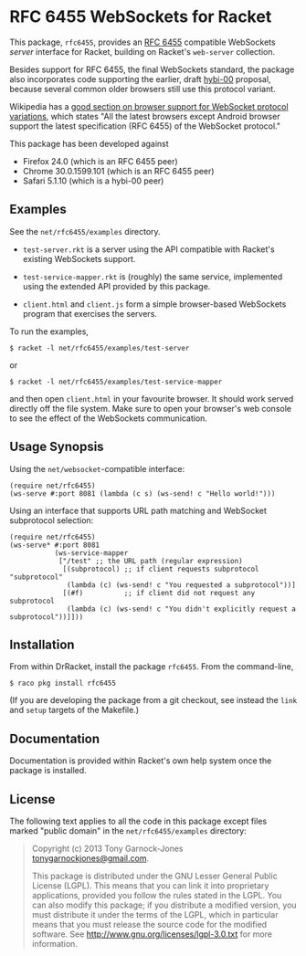 # RFC 6455 WebSockets for Racket

This package, `rfc6455`, provides an
[RFC 6455](http://tools.ietf.org/html/rfc6455) compatible WebSockets
*server* interface for Racket, building on Racket's `web-server`
collection.

Besides support for RFC 6455, the final WebSockets standard, the
package also incorporates code supporting the earlier, draft
[hybi-00](http://tools.ietf.org/html/draft-ietf-hybi-thewebsocketprotocol-00)
proposal, because several common older browsers still use this
protocol variant.

Wikipedia has a
[good section on browser support for WebSocket protocol variations](http://en.wikipedia.org/wiki/WebSocket#Browser_support),
which states "All the latest browsers except Android browser support
the latest specification (RFC 6455) of the WebSocket protocol."

This package has been developed against

 - Firefox 24.0 (which is an RFC 6455 peer)
 - Chrome 30.0.1599.101 (which is an RFC 6455 peer)
 - Safari 5.1.10 (which is a hybi-00 peer)

## Examples

See the `net/rfc6455/examples` directory.

 - `test-server.rkt` is a server using the API compatible with
   Racket's existing WebSockets support.

 - `test-service-mapper.rkt` is (roughly) the same service,
   implemented using the extended API provided by this package.

 - `client.html` and `client.js` form a simple browser-based
   WebSockets program that exercises the servers.

To run the examples,

    $ racket -l net/rfc6455/examples/test-server

or

    $ racket -l net/rfc6455/examples/test-service-mapper

and then open `client.html` in your favourite browser. It should work
served directly off the file system. Make sure to open your browser's
web console to see the effect of the WebSockets communication.

## Usage Synopsis

Using the `net/websocket`-compatible interface:

```racket
(require net/rfc6455)
(ws-serve #:port 8081 (lambda (c s) (ws-send! c "Hello world!")))
```

Using an interface that supports URL path matching and WebSocket
subprotocol selection:

```racket
(require net/rfc6455)
(ws-serve* #:port 8081
           (ws-service-mapper
		    ["/test" ;; the URL path (regular expression)
			 [(subprotocol) ;; if client requests subprotocol "subprotocol"
			  (lambda (c) (ws-send! c "You requested a subprotocol"))]
		     [(#f)          ;; if client did not request any subprotocol
			  (lambda (c) (ws-send! c "You didn't explicitly request a subprotocol"))]]))
```

## Installation

From within DrRacket, install the package `rfc6455`. From the
command-line,

    $ raco pkg install rfc6455

(If you are developing the package from a git checkout, see instead
the `link` and `setup` targets of the Makefile.)

## Documentation

Documentation is provided within Racket's own help system once the
package is installed.

## License

The following text applies to all the code in this package except
files marked "public domain" in the `net/rfc6455/examples` directory:

> Copyright (c) 2013 Tony Garnock-Jones <tonygarnockjones@gmail.com>.
>
> This package is distributed under the GNU Lesser General Public
> License (LGPL). This means that you can link it into proprietary
> applications, provided you follow the rules stated in the LGPL. You
> can also modify this package; if you distribute a modified version,
> you must distribute it under the terms of the LGPL, which in
> particular means that you must release the source code for the
> modified software. See <http://www.gnu.org/licenses/lgpl-3.0.txt>
> for more information.
